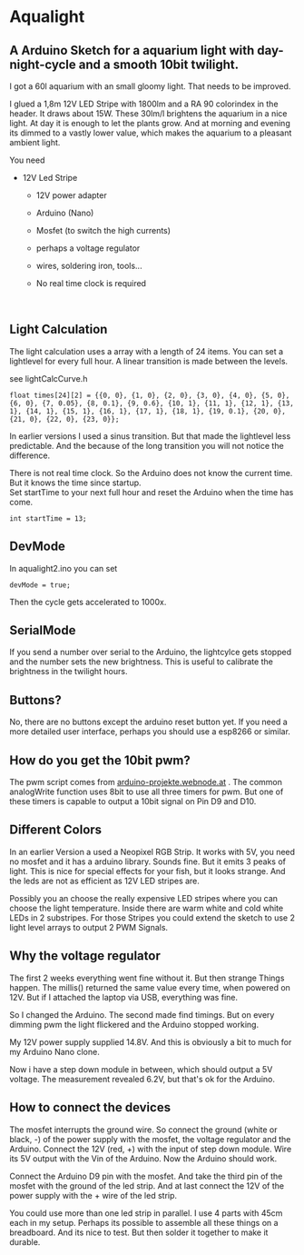 Aqualight
=========

A Arduino Sketch for a aquarium light with day-night-cycle and a smooth 10bit twilight.
---------------------------------------------------------------------------------------

I got a 60l aquarium with an small gloomy light. That needs to be improved.

I glued a 1,8m 12V LED Stripe with 1800lm and a RA 90 colorindex in the header.
It draws about 15W. These 30lm/l brightens the aquarium in a nice light. At day
it is enough to let the plants grow. And at morning and evening its dimmed to a
vastly lower value, which makes the aquarium to a pleasant ambient light.

You need

-   12V Led Stripe

    -   12V power adapter

    -   Arduino (Nano)

    -   Mosfet (to switch the high currents)

    -   perhaps a voltage regulator

    -   wires, soldering iron, tools...

    -   No real time clock is required

 

Light Calculation
-----------------

The light calculation uses a array with a length of 24 items. You can set a
lightlevel for every full hour. A linear transition is made between the levels.

see lightCalcCurve.h

~~~~~~~~~~~~~~~~~~~~~~~~~~~~~~~~~~~~~~~~~~~~~~~~~~~~~~~~~~~~~~~~~~~~~~~~~~~~~~~~
float times[24][2] = {{0, 0}, {1, 0}, {2, 0}, {3, 0}, {4, 0}, {5, 0}, {6, 0}, {7, 0.05}, {8, 0.1}, {9, 0.6}, {10, 1}, {11, 1}, {12, 1}, {13, 1}, {14, 1}, {15, 1}, {16, 1}, {17, 1}, {18, 1}, {19, 0.1}, {20, 0}, {21, 0}, {22, 0}, {23, 0}};
~~~~~~~~~~~~~~~~~~~~~~~~~~~~~~~~~~~~~~~~~~~~~~~~~~~~~~~~~~~~~~~~~~~~~~~~~~~~~~~~

In earlier versions I used a sinus transition. But that made the lightlevel less
predictable. And the because of the long transition you will not notice the
difference.

There is not real time clock. So the Arduino does not know the current time. But
it knows the time since startup.  
Set startTime to your next full hour and reset the Arduino when the time has
come.

~~~~~~~~~~~~~~~~~~~~~~~~~~~~~~~~~~~~~~~~~~~~~~~~~~~~~~~~~~~~~~~~~~~~~~~~~~~~~~~~
int startTime = 13;
~~~~~~~~~~~~~~~~~~~~~~~~~~~~~~~~~~~~~~~~~~~~~~~~~~~~~~~~~~~~~~~~~~~~~~~~~~~~~~~~

DevMode
-------

In aqualight2.ino you can set

~~~~~~~~~~~~~~~~~~~~~~~~~~~~~~~~~~~~~~~~~~~~~~~~~~~~~~~~~~~~~~~~~~~~~~~~~~~~~~~~
devMode = true; 
~~~~~~~~~~~~~~~~~~~~~~~~~~~~~~~~~~~~~~~~~~~~~~~~~~~~~~~~~~~~~~~~~~~~~~~~~~~~~~~~

Then the cycle gets accelerated to 1000x.

SerialMode
----------

If you send a number over serial to the Arduino, the lightcylce gets stopped and
the number sets the new brightness. This is useful to calibrate the brightness
in the twilight hours.

Buttons?
--------

No, there are no buttons except the arduino reset button yet. If you need a more
detailed user interface, perhaps you should use a esp8266 or similar.

How do you get the 10bit pwm?
-----------------------------

The pwm script comes from
[arduino-projekte.webnode.at](https://arduino-projekte.webnode.at/registerprogrammierung/fast-pwm/)
. The common analogWrite function uses 8bit to use all three timers for pwm. But
one of these timers is capable to output a 10bit signal on Pin D9 and D10.

Different Colors
----------------

In an earlier Version a used a Neopixel RGB Strip. It works with 5V, you need no
mosfet and it has a arduino library. Sounds fine. But it emits 3 peaks of light.
This is nice for special effects for your fish, but it looks strange. And the
leds are not as efficient as 12V LED stripes are.

Possibly you an choose the really expensive LED stripes where you can choose the
light temperature. Inside there are warm white and cold white LEDs in 2
substripes. For those Stripes you could extend the sketch to use 2 light level
arrays to output 2 PWM Signals.

Why the voltage regulator
-------------------------

The first 2 weeks everything went fine without it. But then strange Things
happen. The millis() returned the same value every time, when powered on 12V.
But if I attached the laptop via USB, everything was fine.

So I changed the Arduino. The second made find timings. But on every dimming pwm
the light flickered and the Arduino stopped working.

My 12V power supply supplied 14.8V. And this is obviously a bit to much for my
Arduino Nano clone.

Now i have a step down module in between, which should output a 5V voltage. The
measurement revealed 6.2V, but that's ok for the Arduino.

How to connect the devices
--------------------------

The mosfet interrupts the ground wire. So connect the ground (white or black, -)
of the power supply with the mosfet, the voltage regulator and the Arduino.
Connect the 12V (red, +) with the input of step down module. Wire its 5V output
with the Vin of the Arduino. Now the Arduino should work.

Connect the Arduino D9 pin with the mosfet. And take the third pin of the mosfet
with the ground of the led strip. And at last connect the 12V of the power
supply with the + wire of the led strip.

You could use more than one led strip in parallel. I use 4 parts with 45cm each
in my setup. Perhaps its possible to assemble all these things on a breadboard.
And its nice to test. But then solder it together to make it durable.
